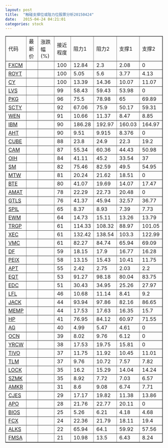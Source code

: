 ```yaml
---
layout: post
title:  "触碰支撑位或阻力位股票分析20150424"
date:   2015-04-24 04:21:01
categories: stock
---
```

<script type="text/javascript">
var stockList = []
stockList.push('gb_fxcm');
stockList.push('gb_royt');
stockList.push('gb_cy');
stockList.push('gb_lvs');
stockList.push('gb_pkg');
stockList.push('gb_scty');
stockList.push('gb_wen');
stockList.push('gb_ibm');
stockList.push('gb_aht');
stockList.push('gb_cube');
stockList.push('gb_cam');
stockList.push('gb_oih');
stockList.push('gb_sm');
stockList.push('gb_mtw');
stockList.push('gb_bte');
stockList.push('gb_amat');
stockList.push('gb_gtls');
stockList.push('gb_spil');
stockList.push('gb_ewm');
stockList.push('gb_trgp');
stockList.push('gb_xec');
stockList.push('gb_vmc');
stockList.push('gb_df');
stockList.push('gb_peix');
stockList.push('gb_apt');
stockList.push('gb_eqt');
stockList.push('gb_edc');
stockList.push('gb_lfl');
stockList.push('gb_jack');
stockList.push('gb_memp');
stockList.push('gb_hp');
stockList.push('gb_ag');
stockList.push('gb_ocn');
stockList.push('gb_yrcw');
stockList.push('gb_tivo');
stockList.push('gb_tlm');
stockList.push('gb_lock');
stockList.push('gb_szmk');
stockList.push('gb_amkr');
stockList.push('gb_cjes');
stockList.push('gb_apo');
stockList.push('gb_bios');
stockList.push('gb_fcx');
stockList.push('gb_alks');
stockList.push('gb_fmsa');
</script>
<table border="1">
 <tr>
 <td>代码</td>
 <td>最新价</td>
 <td>涨跌幅(%)</td>
 <td>接近程度</td>
 <td>阻力1</td>
 <td>阻力2</td>
 <td>支撑1</td>
 <td>支撑2</td>
</tr>
  <tr id="fxcm" class="green">
  <td><a href="http://stock.finance.sina.com.cn/usstock/quotes/FXCM.html" target="_blank">FXCM</a></td><td></td><td></td><td>100</td><td>12.84</td><td>2.3</td><td>2.08</td><td>0</td></tr>
  <tr id="royt" class="green">
  <td><a href="http://stock.finance.sina.com.cn/usstock/quotes/ROYT.html" target="_blank">ROYT</a></td><td></td><td></td><td>100</td><td>5.05</td><td>5.6</td><td>3.77</td><td>4.13</td></tr>
  <tr id="cy" class="red">
  <td><a href="http://stock.finance.sina.com.cn/usstock/quotes/CY.html" target="_blank">CY</a></td><td></td><td></td><td>100</td><td>13.39</td><td>14.36</td><td>10.07</td><td>11.07</td></tr>
  <tr id="lvs" class="green">
  <td><a href="http://stock.finance.sina.com.cn/usstock/quotes/LVS.html" target="_blank">LVS</a></td><td></td><td></td><td>99</td><td>58.43</td><td>59.43</td><td>53.98</td><td>0</td></tr>
  <tr id="pkg" class="green">
  <td><a href="http://stock.finance.sina.com.cn/usstock/quotes/PKG.html" target="_blank">PKG</a></td><td></td><td></td><td>96</td><td>75.5</td><td>78.98</td><td>65</td><td>69.89</td></tr>
  <tr id="scty" class="green">
  <td><a href="http://stock.finance.sina.com.cn/usstock/quotes/SCTY.html" target="_blank">SCTY</a></td><td></td><td></td><td>92</td><td>67.06</td><td>75.9</td><td>50.17</td><td>59.31</td></tr>
  <tr id="wen" class="red">
  <td><a href="http://stock.finance.sina.com.cn/usstock/quotes/WEN.html" target="_blank">WEN</a></td><td></td><td></td><td>91</td><td>10.66</td><td>11.37</td><td>8.47</td><td>8.85</td></tr>
  <tr id="ibm" class="green">
  <td><a href="http://stock.finance.sina.com.cn/usstock/quotes/IBM.html" target="_blank">IBM</a></td><td></td><td></td><td>90</td><td>186.28</td><td>192.97</td><td>160.03</td><td>164.97</td></tr>
  <tr id="aht" class="red">
  <td><a href="http://stock.finance.sina.com.cn/usstock/quotes/AHT.html" target="_blank">AHT</a></td><td></td><td></td><td>90</td><td>9.51</td><td>9.915</td><td>8.376</td><td>0</td></tr>
  <tr id="cube" class="red">
  <td><a href="http://stock.finance.sina.com.cn/usstock/quotes/CUBE.html" target="_blank">CUBE</a></td><td></td><td></td><td>88</td><td>23.8</td><td>24.9</td><td>22.3</td><td>19.2</td></tr>
  <tr id="cam" class="green">
  <td><a href="http://stock.finance.sina.com.cn/usstock/quotes/CAM.html" target="_blank">CAM</a></td><td></td><td></td><td>87</td><td>55.34</td><td>60.36</td><td>44.43</td><td>50.98</td></tr>
  <tr id="oih" class="green">
  <td><a href="http://stock.finance.sina.com.cn/usstock/quotes/OIH.html" target="_blank">OIH</a></td><td></td><td></td><td>84</td><td>41.11</td><td>45.2</td><td>33.54</td><td>37</td></tr>
  <tr id="sm" class="green">
  <td><a href="http://stock.finance.sina.com.cn/usstock/quotes/SM.html" target="_blank">SM</a></td><td></td><td></td><td>82</td><td>75.46</td><td>82.59</td><td>49.5</td><td>54.95</td></tr>
  <tr id="mtw" class="red">
  <td><a href="http://stock.finance.sina.com.cn/usstock/quotes/MTW.html" target="_blank">MTW</a></td><td></td><td></td><td>81</td><td>20.24</td><td>21.62</td><td>18.51</td><td>0</td></tr>
  <tr id="bte" class="red">
  <td><a href="http://stock.finance.sina.com.cn/usstock/quotes/BTE.html" target="_blank">BTE</a></td><td></td><td></td><td>80</td><td>41.07</td><td>19.69</td><td>14.07</td><td>17.47</td></tr>
  <tr id="amat" class="red">
  <td><a href="http://stock.finance.sina.com.cn/usstock/quotes/AMAT.html" target="_blank">AMAT</a></td><td></td><td></td><td>78</td><td>22.29</td><td>22.73</td><td>20.48</td><td>0</td></tr>
  <tr id="gtls" class="red">
  <td><a href="http://stock.finance.sina.com.cn/usstock/quotes/GTLS.html" target="_blank">GTLS</a></td><td></td><td></td><td>76</td><td>41.37</td><td>45.94</td><td>32.57</td><td>36.77</td></tr>
  <tr id="spil" class="red">
  <td><a href="http://stock.finance.sina.com.cn/usstock/quotes/SPIL.html" target="_blank">SPIL</a></td><td></td><td></td><td>65</td><td>8.37</td><td>8.93</td><td>7.39</td><td>7.73</td></tr>
  <tr id="ewm" class="green">
  <td><a href="http://stock.finance.sina.com.cn/usstock/quotes/EWM.html" target="_blank">EWM</a></td><td></td><td></td><td>64</td><td>14.73</td><td>15.11</td><td>13.26</td><td>13.79</td></tr>
  <tr id="trgp" class="red">
  <td><a href="http://stock.finance.sina.com.cn/usstock/quotes/TRGP.html" target="_blank">TRGP</a></td><td></td><td></td><td>61</td><td>114.33</td><td>108.32</td><td>88.97</td><td>101.05</td></tr>
  <tr id="xec" class="green">
  <td><a href="http://stock.finance.sina.com.cn/usstock/quotes/XEC.html" target="_blank">XEC</a></td><td></td><td></td><td>61</td><td>132.42</td><td>138.54</td><td>103.3</td><td>122.99</td></tr>
  <tr id="vmc" class="green">
  <td><a href="http://stock.finance.sina.com.cn/usstock/quotes/VMC.html" target="_blank">VMC</a></td><td></td><td></td><td>61</td><td>82.27</td><td>84.74</td><td>65.94</td><td>69.09</td></tr>
  <tr id="df" class="green">
  <td><a href="http://stock.finance.sina.com.cn/usstock/quotes/DF.html" target="_blank">DF</a></td><td></td><td></td><td>59</td><td>18.15</td><td>17.9</td><td>16.77</td><td>16.28</td></tr>
  <tr id="peix" class="green">
  <td><a href="http://stock.finance.sina.com.cn/usstock/quotes/PEIX.html" target="_blank">PEIX</a></td><td></td><td></td><td>58</td><td>13.15</td><td>15.43</td><td>10.41</td><td>11.75</td></tr>
  <tr id="apt" class="green">
  <td><a href="http://stock.finance.sina.com.cn/usstock/quotes/APT.html" target="_blank">APT</a></td><td></td><td></td><td>55</td><td>2.42</td><td>2.75</td><td>2.03</td><td>2.2</td></tr>
  <tr id="eqt" class="red">
  <td><a href="http://stock.finance.sina.com.cn/usstock/quotes/EQT.html" target="_blank">EQT</a></td><td></td><td></td><td>53</td><td>91.27</td><td>98.18</td><td>80.04</td><td>83.75</td></tr>
  <tr id="edc" class="red">
  <td><a href="http://stock.finance.sina.com.cn/usstock/quotes/EDC.html" target="_blank">EDC</a></td><td></td><td></td><td>51</td><td>30.43</td><td>34.95</td><td>25.26</td><td>27.97</td></tr>
  <tr id="lfl" class="green">
  <td><a href="http://stock.finance.sina.com.cn/usstock/quotes/LFL.html" target="_blank">LFL</a></td><td></td><td></td><td>46</td><td>10.68</td><td>11.14</td><td>8.41</td><td>9.2</td></tr>
  <tr id="jack" class="green">
  <td><a href="http://stock.finance.sina.com.cn/usstock/quotes/JACK.html" target="_blank">JACK</a></td><td></td><td></td><td>44</td><td>93.94</td><td>97.86</td><td>82.16</td><td>86.65</td></tr>
  <tr id="memp" class="red">
  <td><a href="http://stock.finance.sina.com.cn/usstock/quotes/MEMP.html" target="_blank">MEMP</a></td><td></td><td></td><td>44</td><td>17.53</td><td>17.63</td><td>16.35</td><td>15.7</td></tr>
  <tr id="hp" class="green">
  <td><a href="http://stock.finance.sina.com.cn/usstock/quotes/HP.html" target="_blank">HP</a></td><td></td><td></td><td>41</td><td>76.95</td><td>84.12</td><td>60.97</td><td>71.55</td></tr>
  <tr id="ag" class="red">
  <td><a href="http://stock.finance.sina.com.cn/usstock/quotes/AG.html" target="_blank">AG</a></td><td></td><td></td><td>40</td><td>4.99</td><td>5.47</td><td>4.61</td><td>0</td></tr>
  <tr id="ocn" class="red">
  <td><a href="http://stock.finance.sina.com.cn/usstock/quotes/OCN.html" target="_blank">OCN</a></td><td></td><td></td><td>39</td><td>8.02</td><td>9.76</td><td>6.12</td><td>0</td></tr>
  <tr id="yrcw" class="red">
  <td><a href="http://stock.finance.sina.com.cn/usstock/quotes/YRCW.html" target="_blank">YRCW</a></td><td></td><td></td><td>38</td><td>17.53</td><td>19.75</td><td>15.81</td><td>0</td></tr>
  <tr id="tivo" class="green">
  <td><a href="http://stock.finance.sina.com.cn/usstock/quotes/TIVO.html" target="_blank">TIVO</a></td><td></td><td></td><td>37</td><td>11.75</td><td>11.92</td><td>10.45</td><td>11.01</td></tr>
  <tr id="tlm" class="green">
  <td><a href="http://stock.finance.sina.com.cn/usstock/quotes/TLM.html" target="_blank">TLM</a></td><td></td><td></td><td>37</td><td>9.76</td><td>10.72</td><td>7.57</td><td>7.82</td></tr>
  <tr id="lock" class="red">
  <td><a href="http://stock.finance.sina.com.cn/usstock/quotes/LOCK.html" target="_blank">LOCK</a></td><td></td><td></td><td>35</td><td>16.2</td><td>15.29</td><td>14.04</td><td>14.24</td></tr>
  <tr id="szmk" class="red">
  <td><a href="http://stock.finance.sina.com.cn/usstock/quotes/SZMK.html" target="_blank">SZMK</a></td><td></td><td></td><td>35</td><td>8.92</td><td>7.72</td><td>7.03</td><td>6.57</td></tr>
  <tr id="amkr" class="red">
  <td><a href="http://stock.finance.sina.com.cn/usstock/quotes/AMKR.html" target="_blank">AMKR</a></td><td></td><td></td><td>31</td><td>8.6</td><td>9.08</td><td>6.74</td><td>7.71</td></tr>
  <tr id="cjes" class="green">
  <td><a href="http://stock.finance.sina.com.cn/usstock/quotes/CJES.html" target="_blank">CJES</a></td><td></td><td></td><td>29</td><td>17.17</td><td>19.82</td><td>11.38</td><td>13.86</td></tr>
  <tr id="apo" class="red">
  <td><a href="http://stock.finance.sina.com.cn/usstock/quotes/APO.html" target="_blank">APO</a></td><td></td><td></td><td>28</td><td>21.76</td><td>22.77</td><td>20.11</td><td>0</td></tr>
  <tr id="bios" class="red">
  <td><a href="http://stock.finance.sina.com.cn/usstock/quotes/BIOS.html" target="_blank">BIOS</a></td><td></td><td></td><td>25</td><td>5.26</td><td>6.21</td><td>4.18</td><td>4.68</td></tr>
  <tr id="fcx" class="green">
  <td><a href="http://stock.finance.sina.com.cn/usstock/quotes/FCX.html" target="_blank">FCX</a></td><td></td><td></td><td>24</td><td>22.36</td><td>21.79</td><td>18.11</td><td>19.4</td></tr>
  <tr id="alks" class="red">
  <td><a href="http://stock.finance.sina.com.cn/usstock/quotes/ALKS.html" target="_blank">ALKS</a></td><td></td><td></td><td>22</td><td>65.94</td><td>64.1</td><td>59.92</td><td>57.56</td></tr>
  <tr id="fmsa" class="green">
  <td><a href="http://stock.finance.sina.com.cn/usstock/quotes/FMSA.html" target="_blank">FMSA</a></td><td></td><td></td><td>21</td><td>10.98</td><td>13.5</td><td>6.43</td><td>8.24</td></tr>
</table>
